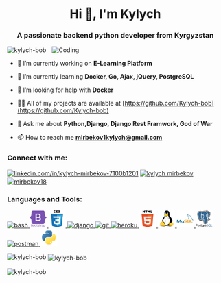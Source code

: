 <svg width='1500' heigh='500' viewBox='0 0 1500 500' fill='none' xmlns='http://www.w3.org/2000/svg' xmlns:xlink='http://www.w3/org/1999/xlink'>
</svg>


<h1 align="center">Hi 👋, I'm Kylych</h1>
<h3 align="center">A passionate backend python developer from Kyrgyzstan</h3>
<img align="right" alt="Coding" width="400" src="https://i.pinimg.com/originals/fd/f1/cd/fdf1cd7d2454971cedd30509e02a4648.gif">

<p align="left"> <img src="https://komarev.com/ghpvc/?username=kylych-bob&label=Profile%20views&color=0e75b6&style=flat" alt="kylych-bob" /> </p>

- 🔭 I’m currently working on **E-Learning Platform**

- 🌱 I’m currently learning **Docker, Go, Ajax, jQuery, PostgreSQL**

- 🤝 I’m looking for help with **Docker**

- 👨‍💻 All of my projects are available at [https://github.com/Kylych-bob](https://github.com/Kylych-bob)

- 💬 Ask me about **Python,Django, Django Rest Framwork, God of War**

- 📫 How to reach me **mirbekov1kylych@gmail.com**

<h3 align="left">Connect with me:</h3>
<p align="left">
<a href="https://linkedin.com/in/linkedin.com/in/kylych-mirbekov-7100b1201" target="blank"><img align="center" src="https://raw.githubusercontent.com/rahuldkjain/github-profile-readme-generator/master/src/images/icons/Social/linked-in-alt.svg" alt="linkedin.com/in/kylych-mirbekov-7100b1201" height="30" width="40" /></a>
<a href="https://stackoverflow.com/users/kylych mirbekov" target="blank"><img align="center" src="https://raw.githubusercontent.com/rahuldkjain/github-profile-readme-generator/master/src/images/icons/Social/stack-overflow.svg" alt="kylych mirbekov" height="30" width="40" /></a>
<a href="https://instagram.com/mirbekov18" target="blank"><img align="center" src="https://raw.githubusercontent.com/rahuldkjain/github-profile-readme-generator/master/src/images/icons/Social/instagram.svg" alt="mirbekov18" height="30" width="40" /></a>
</p>

<h3 align="left">Languages and Tools:</h3>
<p align="left"> <a href="https://www.gnu.org/software/bash/" target="_blank" rel="noreferrer"> <img src="https://www.vectorlogo.zone/logos/gnu_bash/gnu_bash-icon.svg" alt="bash" width="40" height="40"/> </a> <a href="https://getbootstrap.com" target="_blank" rel="noreferrer"> <img src="https://raw.githubusercontent.com/devicons/devicon/master/icons/bootstrap/bootstrap-plain-wordmark.svg" alt="bootstrap" width="40" height="40"/> </a> <a href="https://www.w3schools.com/css/" target="_blank" rel="noreferrer"> <img src="https://raw.githubusercontent.com/devicons/devicon/master/icons/css3/css3-original-wordmark.svg" alt="css3" width="40" height="40"/> </a> <a href="https://www.djangoproject.com/" target="_blank" rel="noreferrer"> <img src="https://cdn.worldvectorlogo.com/logos/django.svg" alt="django" width="40" height="40"/> </a> <a href="https://git-scm.com/" target="_blank" rel="noreferrer"> <img src="https://www.vectorlogo.zone/logos/git-scm/git-scm-icon.svg" alt="git" width="40" height="40"/> </a> <a href="https://heroku.com" target="_blank" rel="noreferrer"> <img src="https://www.vectorlogo.zone/logos/heroku/heroku-icon.svg" alt="heroku" width="40" height="40"/> </a> <a href="https://www.w3.org/html/" target="_blank" rel="noreferrer"> <img src="https://raw.githubusercontent.com/devicons/devicon/master/icons/html5/html5-original-wordmark.svg" alt="html5" width="40" height="40"/> </a> <a href="https://www.linux.org/" target="_blank" rel="noreferrer"> <img src="https://raw.githubusercontent.com/devicons/devicon/master/icons/linux/linux-original.svg" alt="linux" width="40" height="40"/> </a> <a href="https://www.mysql.com/" target="_blank" rel="noreferrer"> <img src="https://raw.githubusercontent.com/devicons/devicon/master/icons/mysql/mysql-original-wordmark.svg" alt="mysql" width="40" height="40"/> </a> <a href="https://www.postgresql.org" target="_blank" rel="noreferrer"> <img src="https://raw.githubusercontent.com/devicons/devicon/master/icons/postgresql/postgresql-original-wordmark.svg" alt="postgresql" width="40" height="40"/> </a> <a href="https://postman.com" target="_blank" rel="noreferrer"> <img src="https://www.vectorlogo.zone/logos/getpostman/getpostman-icon.svg" alt="postman" width="40" height="40"/> </a> <a href="https://www.python.org" target="_blank" rel="noreferrer"> <img src="https://raw.githubusercontent.com/devicons/devicon/master/icons/python/python-original.svg" alt="python" width="40" height="40"/> </a> </p>

<p><img align="left" src="https://github-readme-stats.vercel.app/api/top-langs?username=kylych-bob&show_icons=true&locale=en&layout=compact" alt="kylych-bob" /></p>

<p>&nbsp;<img align="center" src="https://github-readme-stats.vercel.app/api?username=kylych-bob&show_icons=true&locale=en" alt="kylych-bob" /></p>

<p><img align="center" src="https://github-readme-streak-stats.herokuapp.com/?user=kylych-bob&" alt="kylych-bob" /></p>

